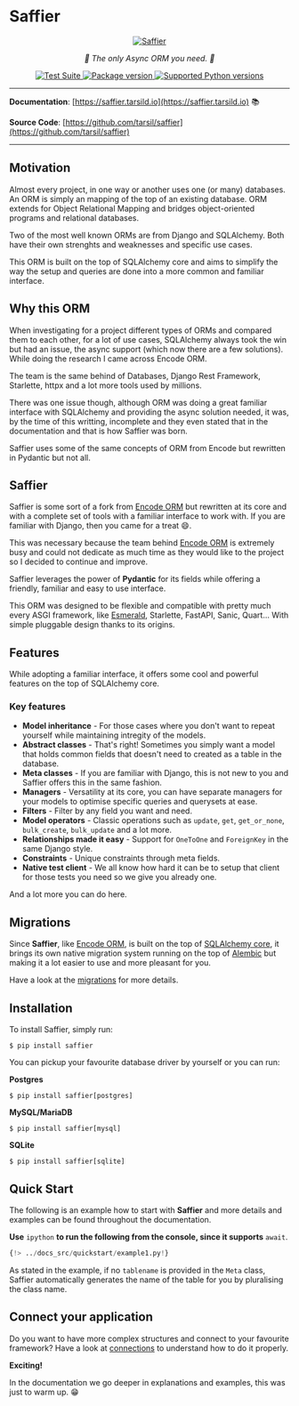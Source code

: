 # Saffier

<p align="center">
  <a href="https://saffier.tarsild.io"><img src="https://res.cloudinary.com/dymmond/image/upload/v1675104815/Saffier/logo/logo_dowatx.png" alt='Saffier'></a>
</p>

<p align="center">
    <em>🚀 The only Async ORM you need. 🚀</em>
</p>

<p align="center">
<a href="https://github.com/tarsil/saffier/workflows/Test%20Suite/badge.svg?event=push&branch=main" target="_blank">
    <img src="https://github.com/tarsil/saffier/workflows/Test%20Suite/badge.svg?event=push&branch=main" alt="Test Suite">
</a>

<a href="https://pypi.org/project/saffier" target="_blank">
    <img src="https://img.shields.io/pypi/v/saffier?color=%2334D058&label=pypi%20package" alt="Package version">
</a>

<a href="https://pypi.org/project/saffier" target="_blank">
    <img src="https://img.shields.io/pypi/pyversions/saffier.svg?color=%2334D058" alt="Supported Python versions">
</a>
</p>

---

**Documentation**: [https://saffier.tarsild.io](https://saffier.tarsild.io) 📚

**Source Code**: [https://github.com/tarsil/saffier](https://github.com/tarsil/saffier)

---

## Motivation

Almost every project, in one way or another uses one (or many) databases. An ORM is simply an mapping
of the top of an existing database. ORM extends for Object Relational Mapping and bridges object-oriented
programs and relational databases.

Two of the most well known ORMs are from Django and SQLAlchemy. Both have their own strenghts and
weaknesses and specific use cases.

This ORM is built on the top of SQLAlchemy core and aims to simplify the way the setup and queries
are done into a more common and familiar interface.

## Why this ORM

When investigating for a project different types of ORMs and compared them to each other,
for a lot of use cases, SQLAlchemy always took the win but had an issue, the async support
(which now there are a few solutions). While doing the research I came across Encode ORM.

The team is the same behind of Databases, Django Rest Framework, Starlette,
httpx and a lot more tools used by millions.

There was one issue though, although ORM was doing a great familiar interface with SQLAlchemy and
providing the async solution needed, it was, by the time of this writting,
incomplete and they even stated that in the documentation and that is how Saffier was born.

Saffier uses some of the same concepts of ORM from Encode but rewritten in Pydantic but not all.

## Saffier

Saffier is some sort of a fork from [Encode ORM](https://www.encode.io/orm/) but rewritten at its
core and with a complete set of tools with a familiar interface to work with.
If you are familiar with Django, then you came for a treat 😄.

This was necessary because the team behind [Encode ORM](https://www.encode.io/orm/) is extremely
busy and could not dedicate as much time as they would like to the project so I decided to continue
and improve.

Saffier leverages the power of **Pydantic** for its fields while offering a friendly, familiar and
easy to use interface.

This ORM was designed to be flexible and compatible with pretty much every ASGI framework, like
[Esmerald](https://esmerald.dymmond.com), Starlette, FastAPI, Sanic, Quart... With simple pluggable
design thanks to its origins.

## Features

While adopting a familiar interface, it offers some cool and powerful features on the top of
SQLAlchemy core.

### Key features

* **Model inheritance** - For those cases where you don't want to repeat yourself while maintaining
intregity of the models.
* **Abstract classes** - That's right! Sometimes you simply want a model that holds common fields
that doesn't need to created as a table in the database.
* **Meta classes** - If you are familiar with Django, this is not new to you and Saffier offers this
in the same fashion.
* **Managers** - Versatility at its core, you can have separate managers for your models to optimise
specific queries and querysets at ease.
* **Filters** - Filter by any field you want and need.
* **Model operators** - Classic operations such as `update`, `get`, `get_or_none`, `bulk_create`,
`bulk_update` and a lot more.
* **Relationships made it easy** - Support for `OneToOne` and `ForeignKey` in the same Django style.
* **Constraints** - Unique constraints through meta fields.
* **Native test client** - We all know how hard it can be to setup that client for those tests you
need so we give you already one.

And a lot more you can do here.

## Migrations

Since **Saffier**, like [Encode ORM](https://www.encode.io/orm/), is built on the top of
[SQLAlchemy core](https://docs.sqlalchemy.org/en/20/core/), it brings its own native migration
system running on the top of [Alembic](https://alembic.sqlalchemy.org/en/latest/) but making it a
lot easier to use and more pleasant for you.

Have a look at the [migrations](./migrations/migrations.md) for more details.

## Installation

To install Saffier, simply run:

```shell
$ pip install saffier
```

You can pickup your favourite database driver by yourself or you can run:

**Postgres**

```shell
$ pip install saffier[postgres]
```

**MySQL/MariaDB**

```shell
$ pip install saffier[mysql]
```

**SQLite**

```shell
$ pip install saffier[sqlite]
```

## Quick Start

The following is an example how to start with **Saffier** and more details and examples can be
found throughout the documentation.

**Use** `ipython` **to run the following from the console, since it supports** `await`.

```python
{!> ../docs_src/quickstart/example1.py!}
```

As stated in the example, if no `tablename` is provided in the `Meta` class, Saffier automatically
generates the name of the table for you by pluralising the class name.

## Connect your application

Do you want to have more complex structures and connect to your favourite framework? Have a look
at [connections](./connection.md) to understand how to do it properly.


**Exciting!**

In the documentation we go deeper in explanations and examples, this was just to warm up. 😁
